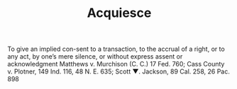 ---
title: Acquiesce
letter: A
permalink: "/definitions/bld-acquiesce.html"
body: To give an implied con-sent to a transaction, to the accrual of a right, or
  to any act, by one’s mere silence, or without express assent or acknowledgment Matthews
  v. Murchison (C. C.) 17 Fed. 760; Cass County v. Plotner, 149 Ind. 116, 48 N. E.
  635; Scott ▼. Jackson, 89 Cal. 258, 26 Pac. 898
published_at: '2018-07-07'
source: Black's Law Dictionary 2nd Ed (1910)
layout: post
---